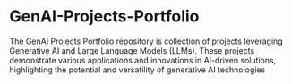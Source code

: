 # GenAI-Projects-Portfolio
The GenAI Projects Portfolio repository is collection of projects leveraging Generative AI and Large Language Models (LLMs). These projects demonstrate various applications and innovations in AI-driven solutions, highlighting the potential and versatility of generative AI technologies
